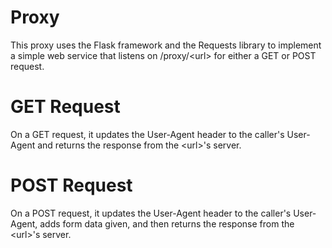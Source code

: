 # Proxy

This proxy uses the Flask framework and the Requests library to implement a simple web service that listens on /proxy/\<url> for either a GET or POST request.

# GET Request

On a GET request, it updates the User-Agent header to the caller's User-Agent and returns the response from the \<url>'s server.

# POST Request

On a POST request, it updates the User-Agent header to the caller's User-Agent, adds form data given, and then returns the response from the \<url>'s server.
